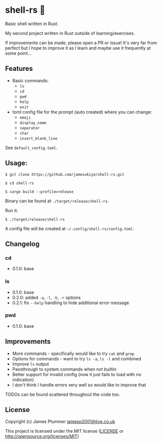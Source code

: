 # shell-rs 🦀

Basic shell written in Rust.

My second project written in Rust outside of learning/exercises.

If improvements can be made, please open a PR or issue! It's very far from
perfect but I hope to improve it as I learn and maybe use it frequently at some
point...

## Features

- Basic commands:
	- `ls`
	- `cd`
	- `pwd`
	- `help`
	- `exit`
- toml config file for the prompt (auto created) where you can change:
	- `emoji`
	- `display_name`
	- `separator`
	- `char`
	- `insert_blank_line`

See `default_config.toml`.

## Usage:

```
$ git clone https://github.com/jamesukiyo/shell-rs.git

$ cd shell-rs

$ cargo build --profile=release
```
Binary can be found at `./target/release/shell-rs`.

Run it:
```
$ ./target/release/shell-rs
```
A config file will be created at `~/.config/shell-rs/config.toml`.

## Changelog

### cd
- 0.1.0: base

### ls
- 0.1.0: base
- 0.2.0: added `-a`, `-l`, `-h`, `-r` options
- 0.2.1: fix `--help` handling to hide additional error message

### pwd
- 0.1.0: base

## Improvements

- More commands - specifically would like to try `cat` and `grep`
- Options for commands - want to try `ls -a`, `ls -l` and combined
- Improve `ls` output
- Passthrough to system commands when not builtin
- Better support for invalid config (now it just fails to load with no indication)
- I don't think I handle errors very well so would like to improve that

TODOs can be found scattered throughout the code too.

## License

Copyright (c) James Plummer <jamesp2001@live.co.uk>

This project is licensed under the MIT license ([LICENSE] or <http://opensource.org/licenses/MIT>)

[LICENSE]: ./LICENSE
